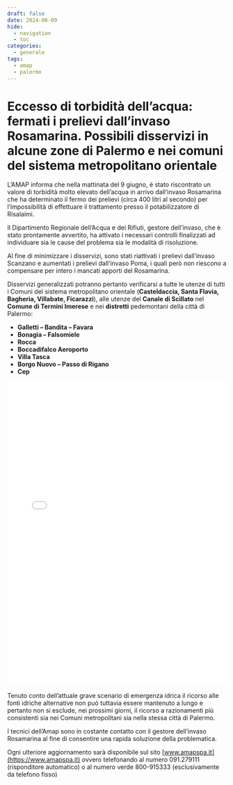```yaml
---
draft: false
date: 2024-06-09
hide:
  - navigation
  - toc
categories:
  - generale
tags:
  - amap
  - palermo
---
```



# Eccesso di torbidità dell’acqua: fermati i prelievi dall’invaso Rosamarina. Possibili disservizi in alcune zone di Palermo e nei comuni del sistema metropolitano orientale

L’AMAP informa che nella mattinata del 9 giugno, è stato riscontrato un valore di torbidità molto elevato dell’acqua in arrivo dall’invaso Rosamarina che ha determinato il fermo dei prelievi (circa 400 litri al secondo) per l’impossibilità di effettuare il trattamento presso il potabilizzatore di Risalaimi.

Il Dipartimento Regionale dell’Acqua e dei Rifiuti, gestore dell’invaso, che è stato prontamente avvertito, ha attivato i necessari controlli finalizzati ad individuare sia le cause del problema sia le modalità di risoluzione. <!-- more -->

Al fine di minimizzare i disservizi, sono stati riattivati i prelievi dall’invaso Scanzano e aumentati i prelievi dall’invaso Poma, i quali però non riescono a compensare per intero i mancati apporti del Rosamarina.

Disservizi generalizzati potranno pertanto verificarsi a tutte le utenze di tutti i Comuni del sistema metropolitano orientale (**Casteldaccia, Santa Flavia, Bagheria, Villabate, Ficarazzi**), alle utenze del **Canale di Scillato** nel **Comune di Termini Imerese** e nei **distretti** pedemontani della città di Palermo:

-    **Galletti – Bandita – Favara**
-    **Bonagia – Falsomiele**
-    **Rocca**
-    **Boccadifalco Aeroporto**
-    **Villa Tasca**
-    **Borgo Nuovo – Passo di Rigano**
-    **Cep**

<iframe width="100%" height="700px" frameborder="0" allowfullscreen allow="geolocation" src="//umap.openstreetmap.fr/it/map/amap-eccesso-di-torbidita-dellacqua-fermati-i-prel_1081368?scaleControl=false&miniMap=false&scrollWheelZoom=false&zoomControl=true&editMode=disabled&moreControl=true&searchControl=null&tilelayersControl=null&embedControl=null&datalayersControl=true&onLoadPanel=none&captionBar=false&captionMenus=true"></iframe>

Tenuto conto dell’attuale grave scenario di emergenza idrica il ricorso alle fonti idriche alternative non può tuttavia essere mantenuto a lungo e pertanto non si esclude, nei prossimi giorni, il ricorso a razionamenti più consistenti sia nei Comuni metropolitani sia nella stessa città di Palermo.

I tecnici dell’Amap sono in costante contatto con il gestore dell’invaso Rosamarina al fine di consentire una rapida soluzione della problematica.

Ogni ulteriore aggiornamento sarà disponibile sul sito [www.amapspa.it](https://www.amapspa.it) ovvero telefonando al numero 091.279111 (risponditore automatico) o al numero verde 800-915333 (esclusivamente da telefono fisso)
